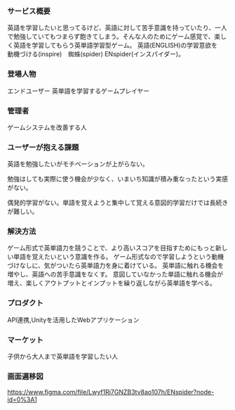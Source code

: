 ### サービス概要
英語を学習したいと思ってるけど、英語に対して苦手意識を持っていたり、一人で勉強していてもつまらず飽きてしまう。そんな人のためにゲーム感覚で、楽しく英語を学習してもらう英単語学習型ゲーム。
英語(ENGLISH)の学習意欲を　動機づける(inspire)　蜘蛛(spider)
ENspider(インスパイダー)。

### 登場人物
エンドユーザー
英単語を学習するゲームプレイヤー

### 管理者
ゲームシステムを改善する人

### ユーザーが抱える課題
英語を勉強したいがモチベーションが上がらない。

勉強はしても実際に使う機会が少なく、いまいち知識が積み重なったという実感がない。

偶発的学習がない。単語を覚えようと集中して覚える意図的学習だけでは長続きが難しい。

### 解決方法
ゲーム形式で英単語力を競うことで、より高いスコアを目指すためにもっと新しい単語を覚えたいという意識を作る。
ゲーム形式なので学習しようという動機づけなしに、気がついたら英単語力を身に着けている。
英単語に触れる機会を増やし、英語への苦手意識をなくす。
意図していなかった単語に触れる機会が増え、楽しくアウトプットとインプットを繰り返しながら英単語を学べる。

### プロダクト
API連携,Unityを活用したWebアプリケーション

### マーケット
子供から大人まで英単語を学習したい人

### 画面遍移図
https://www.figma.com/file/Lwyf1Ri7GNZB3tv8ao107h/ENspider?node-id=0%3A1
